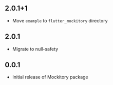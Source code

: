 ## 2.0.1+1

* Move `example` to `flutter_mockitory` directory

## 2.0.1

* Migrate to null-safety

## 0.0.1

* Initial release of Mockitory package
